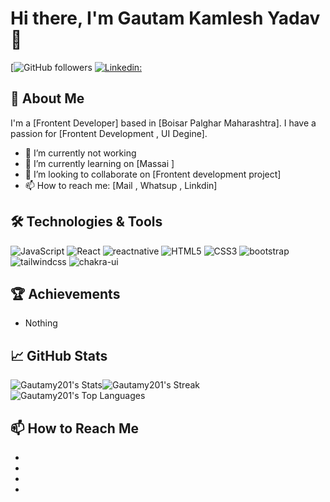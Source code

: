 # Hi there, I'm Gautam Kamlesh Yadav 👋

[![GitHub followers](https://https://github.com/Gautamy201/Gautamy201/)
[![Linkedin: ](gautam-yadav-6971312ba)](https://www.linkedin.com/in/gautam-yadav-6971312ba/)

## 🚀 About Me

I'm a [Frontent Developer] based in [Boisar Palghar Maharashtra]. I have a passion for [Frontent Development , UI Degine].

- 🔭 I’m currently not working
- 🌱 I’m currently learning on  [Massai ]
- 👯 I’m looking to collaborate on [Frontent development project]
- 📫 How to reach me: [Mail , Whatsup , Linkdin]

## 🛠️ Technologies & Tools

![JavaScript](https://img.shields.io/badge/-JavaScript-black?style=flat-square&logo=javascript)
![React](https://img.shields.io/badge/-React-black?style=flat-square&logo=react)
![reactnative](https://img.shields.io/badge/-reactnative-black?style=flat-square&logo=reactnative) 
![HTML5](https://img.shields.io/badge/-HTML5-black?style=flat-square&logo=html5)
![CSS3](https://img.shields.io/badge/-CSS3-black?style=flat-square&logo=css3)
![bootstrap](https://img.shields.io/badge/-bootstrap-black?style=flat-square&logo=bootstrap)
![tailwindcss](https://img.shields.io/badge/-tailwindcss-black?style=flat-square&logo=tailwindcss)
![chakra-ui](https://img.shields.io/badge/-chakra-ui-black?style=flat-square&logo=chakra-ui)

## 🏆 Achievements

- Nothing

## 📈 GitHub Stats

![Gautamy201's Stats](https://github-readme-stats.vercel.app/api?username=Gautamy201&theme=radical&show_icons=true&hide_border=false&count_private=false)![Gautamy201's Streak](https://github-readme-streak-stats.herokuapp.com/?user=Gautamy201&theme=radical&hide_border=false)![Gautamy201's Top Languages](https://github-readme-stats.vercel.app/api/top-langs/?username=Gautamy201&theme=radical&show_icons=true&hide_border=false&layout=compact)

## 📫 How to Reach Me

- [LinkedIn]:(https://www.linkedin.com/in/gautam-yadav-6971312ba/)
- [Email]: (gautamyadavneta@gmail.com)
- [Whatsup]:(https://api.whatsapp.com/send?phone=916306746339?text=)
- [Instagram]:(https://www.instagram.com/mr_gautamyadav/)

